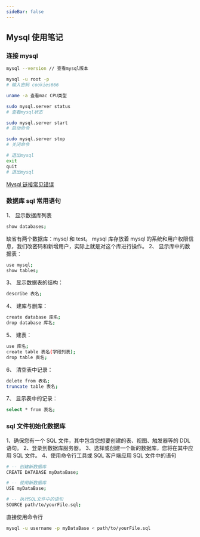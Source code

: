 ```yaml
---
sideBar: false
---
```


## Mysql 使用笔记

### 连接 mysql

```bash
mysql --version // 查看mysql版本

mysql -u root -p
# 输入密码 cookies666

uname -a 查看mac CPU类型

sudo mysql.server status
# 查看mysql状态

sudo mysql.server start
# 启动命令

sudo mysql.server stop
# 关闭命令

# 退出mysql
exit
quit
# 退出mysql
```

[Mysql 链接常见错误](https://blog.csdn.net/m0_70556273/article/details/126490767)

### 数据库 sql 常用语句

1、 显示数据库列表

```bash
show databases;
```

缺省有两个数据库：mysql 和 test。 mysql 库存放着 mysql 的系统和用户权限信息，我们改密码和新增用户，实际上就是对这个库进行操作。
2、 显示库中的数据表：

```bash
use mysql;
show tables;
```

3、 显示数据表的结构：

```bash
describe 表名;
```

4、 建库与删库：

```bash
create database 库名;
drop database 库名;
```

5、 建表：

```bash
use 库名;
create table 表名(字段列表);
drop table 表名;
```

6、 清空表中记录：

```bash
delete from 表名;
truncate table 表名;
```

7、 显示表中的记录：

```bash
select * from 表名;
```

### sql 文件初始化数据库

1、确保您有一个 SQL 文件，其中包含您想要创建的表、视图、触发器等的 DDL 语句。
2、登录到数据库服务器。
3、选择或创建一个新的数据库，您将在其中应用 SQL 文件。
4、使用命令行工具或 SQL 客户端应用 SQL 文件中的语句

```bash
# -- 创建新数据库
CREATE DATABASE myDataBase;

# -- 使用新数据库
USE myDataBase;

# -- 执行SQL文件中的语句
SOURCE path/to/yourFile.sql;
```

直接使用命令行

```bash
mysql -u username -p myDataBase < path/to/yourFile.sql
```
